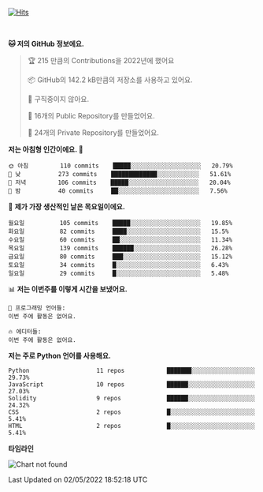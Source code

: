[![Hits](https://hits.seeyoufarm.com/api/count/incr/badge.svg?url=https%3A%2F%2Fgithub.com%2FSoohan-Park&count_bg=%23000000&title_bg=%23828282&icon=gradle.svg&icon_color=%23FFFFFF&title=Visited&edge_flat=false)](https://hits.seeyoufarm.com)  

<br/>

<!--START_SECTION:waka-->
**🐱 저의 GitHub 정보에요.** 

> 🏆 215 만큼의 Contributions을 2022년에 했어요
 > 
> 📦 GitHub의 142.2 kB만큼의 저장소를 사용하고 있어요. 
 > 
> 🚫 구직중이지 않아요.
 > 
> 📜 16개의 Public Repository를 만들었어요. 
 > 
> 🔑 24개의 Private Repository를 만들었어요.  
 > 
**저는 아침형 인간이에요. 🐤** 

```text
🌞 아침         110 commits    █████░░░░░░░░░░░░░░░░░░░░   20.79% 
🌆 낮　         273 commits    █████████████░░░░░░░░░░░░   51.61% 
🌃 저녁         106 commits    █████░░░░░░░░░░░░░░░░░░░░   20.04% 
🌙 밤　         40 commits     ██░░░░░░░░░░░░░░░░░░░░░░░   7.56%

```
📅 **제가 가장 생산적인 날은 목요일이에요.** 

```text
월요일          105 commits    █████░░░░░░░░░░░░░░░░░░░░   19.85% 
화요일          82 commits     ████░░░░░░░░░░░░░░░░░░░░░   15.5% 
수요일          60 commits     ██░░░░░░░░░░░░░░░░░░░░░░░   11.34% 
목요일          139 commits    ██████░░░░░░░░░░░░░░░░░░░   26.28% 
금요일          80 commits     ███░░░░░░░░░░░░░░░░░░░░░░   15.12% 
토요일          34 commits     █░░░░░░░░░░░░░░░░░░░░░░░░   6.43% 
일요일          29 commits     █░░░░░░░░░░░░░░░░░░░░░░░░   5.48%

```


📊 **저는 이번주를 이렇게 시간을 보냈어요.** 

```text
💬 프로그래밍 언어들: 
이번 주에 활동은 없어요.

🔥 에디터들: 
이번 주에 활동은 없어요.

```

**저는 주로 Python 언어를 사용해요.** 

```text
Python                   11 repos            ███████░░░░░░░░░░░░░░░░░░   29.73% 
JavaScript               10 repos            ██████░░░░░░░░░░░░░░░░░░░   27.03% 
Solidity                 9 repos             ██████░░░░░░░░░░░░░░░░░░░   24.32% 
CSS                      2 repos             █░░░░░░░░░░░░░░░░░░░░░░░░   5.41% 
HTML                     2 repos             █░░░░░░░░░░░░░░░░░░░░░░░░   5.41%

```


**타임라인**

![Chart not found](https://raw.githubusercontent.com/Soohan-Park/Soohan-Park/master/charts/bar_graph.png) 


 Last Updated on 02/05/2022 18:52:18 UTC
<!--END_SECTION:waka-->
